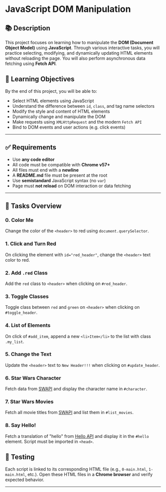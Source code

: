 # JavaScript DOM Manipulation

## 📚 Description

This project focuses on learning how to manipulate the **DOM (Document Object Model)** using **JavaScript**. Through various interactive tasks, you will practice selecting, modifying, and dynamically updating HTML elements without reloading the page. You will also perform asynchronous data fetching using **Fetch API**.

## 🎯 Learning Objectives

By the end of this project, you will be able to:

- Select HTML elements using JavaScript
- Understand the difference between `id`, `class`, and tag name selectors
- Modify the style and content of HTML elements
- Dynamically change and manipulate the DOM
- Make requests using `XMLHttpRequest` and the modern `Fetch API`
- Bind to DOM events and user actions (e.g. click events)

---

## ✅ Requirements

- Use **any code editor**
- All code must be compatible with **Chrome v57+**
- All files must end with a **newline**
- A **README.md** file must be present at the root
- Use **semistandard** JavaScript syntax (no `var`)
- Page must **not reload** on DOM interaction or data fetching

---

## 📌 Tasks Overview

### 0. Color Me
Change the color of the `<header>` to red using `document.querySelector`.

### 1. Click and Turn Red
On clicking the element with `id="red_header"`, change the `<header>` text color to red.

### 2. Add `.red` Class
Add the `red` class to `<header>` when clicking on `#red_header`.

### 3. Toggle Classes
Toggle class between `red` and `green` on `<header>` when clicking on `#toggle_header`.

### 4. List of Elements
On click of `#add_item`, append a new `<li>Item</li>` to the list with class `.my_list`.

### 5. Change the Text
Update the `<header>` text to `New Header!!!` when clicking on `#update_header`.

### 6. Star Wars Character
Fetch data from [SWAPI](https://swapi-api.hbtn.io/api/people/5/?format=json) and display the character name in `#character`.

### 7. Star Wars Movies
Fetch all movie titles from [SWAPI](https://swapi-api.hbtn.io/api/films/?format=json) and list them in `#list_movies`.

### 8. Say Hello!
Fetch a translation of "hello" from [Hello API](https://hellosalut.stefanbohacek.dev/?lang=fr) and display it in the `#hello` element. Script must be imported in `<head>`.

## 🧪 Testing

Each script is linked to its corresponding HTML file (e.g., `0-main.html`, `1-main.html`, etc.). Open these HTML files in a **Chrome browser** and verify expected behavior.

---